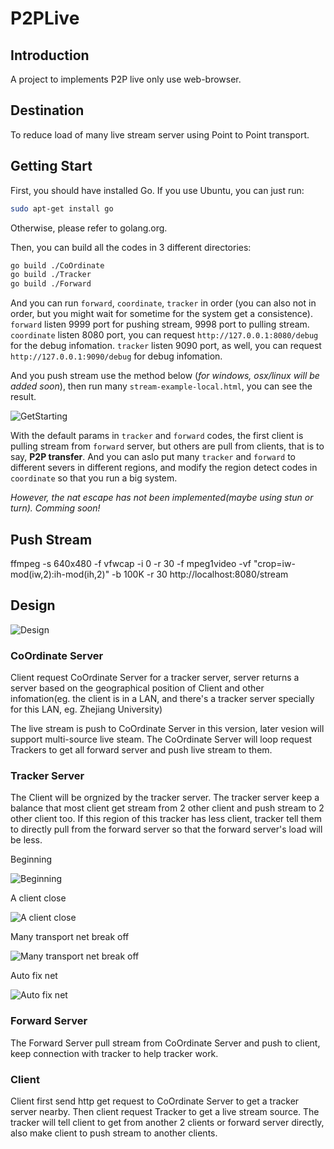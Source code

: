 # P2PLive

## Introduction

A project to implements P2P live only use web-browser.

## Destination

To reduce load of many live stream server using Point to Point transport.

## Getting Start

First, you should have installed Go. If you use Ubuntu, you can just run:

```bash
sudo apt-get install go
```

Otherwise, please refer to golang.org.

Then, you can build all the codes in 3 different directories:

```bash
go build ./CoOrdinate
go build ./Tracker
go build ./Forward
```

And you can run `forward`, `coordinate`, `tracker` in order (you can also not in order, but you might wait for sometime for the system get a 
consistence). `forward` listen 9999 port for pushing stream, 9998 port to pulling stream. `coordinate` listen 8080 port, you can request 
`http://127.0.0.1:8080/debug` for the debug infomation. `tracker` listen 9090 port, as well, you can request `http://127.0.0.1:9090/debug` for
 debug infomation.

 And you push stream use the method below (*for windows, osx/linux will be added soon*), then run many `stream-example-local.html`, you can see
  the result.

![GetStarting](getstart.png)

With the default params in `tracker` and `forward` codes, the first client is pulling stream from `forward` server, but others are pull from clients,
 that is to say, **P2P transfer**. And you can aslo put many `tracker` and `forward` to different severs in different regions, and modify the 
region detect codes in `coordinate` so that you run a big system.

*However, the nat escape has not been implemented(maybe using stun or turn). Comming soon!* 

## Push Stream

ffmpeg -s 640x480 -f vfwcap -i 0 -r 30 -f mpeg1video -vf "crop=iw-mod(iw\,2):ih-mod(ih\,2)" -b 100K -r 30 http://localhost:8080/stream

## Design

![Design](p2plive.png)

### CoOrdinate Server

Client request CoOrdinate Server for a tracker server, server returns a server based on the geographical position of Client and
 other infomation(eg. the client is in a LAN, and there's a tracker server specially for this LAN, eg. Zhejiang University)

The live stream is push to CoOrdinate Server in this version, later vesion will support multi-source live steam. The CoOrdinate Server
 will loop request Trackers to get all forward server and push live stream to them.

### Tracker Server

The Client will be orgnized by the tracker server. The tracker server keep a balance that most client get stream from 2 other client
 and push stream to 2 other client too. If this region of this tracker has less client, tracker tell them to directly pull from the
 forward server so that the forward server's load will be less.

Beginning

![Beginning](0.png)

A client close

![A client close](1.png)

Many transport net break off

![Many transport net break off](2.png)

Auto fix net

![Auto fix net](3.png)

### Forward Server

The Forward Server pull stream from CoOrdinate Server and push to client, keep connection with tracker to help tracker work.

### Client

Client first send http get request to CoOrdinate Server to get a tracker server nearby. Then client request Tracker to get a 
live stream source. The tracker will tell client to get from another 2 clients or forward server directly, also make client to
 push stream to another clients.